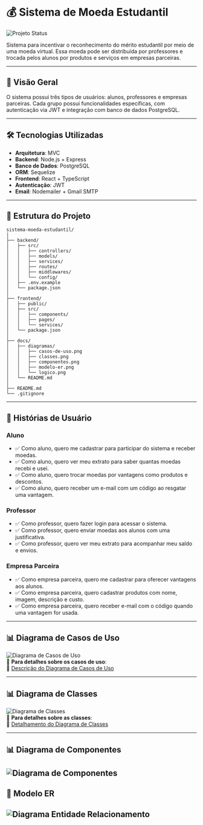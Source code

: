 # 💰 Sistema de Moeda Estudantil
![Projeto Status](https://img.shields.io/badge/status-em%desenvolvimento-yellow) 

Sistema para incentivar o reconhecimento do mérito estudantil por meio de uma moeda virtual. Essa moeda pode ser distribuída por professores e trocada pelos alunos por produtos e serviços em empresas parceiras.

---

## 📌 Visão Geral

O sistema possui três tipos de usuários: alunos, professores e empresas parceiras. Cada grupo possui funcionalidades específicas, com autenticação via JWT e integração com banco de dados PostgreSQL.

---

## 🛠️ Tecnologias Utilizadas

- **Arquitetura**: MVC  
- **Backend**: Node.js + Express  
- **Banco de Dados**: PostgreSQL  
- **ORM**: Sequelize  
- **Frontend**: React + TypeScript  
- **Autenticação**: JWT  
- **Email**: Nodemailer + Gmail SMTP 

---

## 📂 Estrutura do Projeto 
```
sistema-moeda-estudantil/
│
├── backend/
│   ├── src/
│   │   ├── controllers/
│   │   ├── models/
│   │   ├── services/
│   │   ├── routes/
│   │   ├── middlewares/
│   │   └── config/
│   ├── .env.example
│   └── package.json
│
├── frontend/
│   ├── public/
│   ├── src/
│   │   ├── components/
│   │   ├── pages/
│   │   └── services/
│   └── package.json
│
├── docs/
│   ├── diagramas/
│   │   ├── casos-de-uso.png
│   │   ├── classes.png
│   │   ├── componentes.png
│   │   ├── modelo-er.png
│   │   └── logico.png
│   └── README.md
│
├── README.md
└── .gitignore
```

---

## 📌 Histórias de Usuário

### **Aluno**
- ✅ Como aluno, quero me cadastrar para participar do sistema e receber moedas.
- ✅ Como aluno, quero ver meu extrato para saber quantas moedas recebi e usei.
- ✅ Como aluno, quero trocar moedas por vantagens como produtos e descontos.
- ✅ Como aluno, quero receber um e-mail com um código ao resgatar uma vantagem.

### **Professor**
- ✅ Como professor, quero fazer login para acessar o sistema.
- ✅ Como professor, quero enviar moedas aos alunos com uma justificativa.
- ✅ Como professor, quero ver meu extrato para acompanhar meu saldo e envios.

### **Empresa Parceira**
- ✅ Como empresa parceira, quero me cadastrar para oferecer vantagens aos alunos.
- ✅ Como empresa parceira, quero cadastrar produtos com nome, imagem, descrição e custo.
- ✅ Como empresa parceira, quero receber e-mail com o código quando uma vantagem for usada.

---

## 📊 Diagrama de Casos de Uso

![Diagrama de Casos de Uso](Docs/Diagramas/casos-uso.png)  
📌 **Para detalhes sobre os casos de uso**:  
🔗 [Descrição do Diagrama de Casos de Uso](Docs/casos-de-uso.md)

---

## 📊 Diagrama de Classes

![Diagrama de Classes](Docs/Diagramas/classes-V2.png)  
📌 **Para detalhes sobre as classes**:  
🔗 [Detalhamento do Diagrama de Classes](Docs/classes.md)

---

## 📊 Diagrama de Componentes

![Diagrama de Componentes](Docs/Diagramas/componentes.png)
---

## 📌 Modelo ER

![Diagrama Entidade Relacionamento](Docs/Diagramas/modelo-er.png)
---
